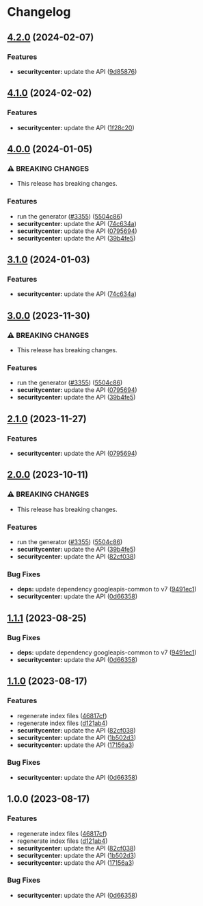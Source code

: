 # Changelog

## [4.2.0](https://github.com/googleapis/google-api-nodejs-client/compare/securitycenter-v4.1.0...securitycenter-v4.2.0) (2024-02-07)


### Features

* **securitycenter:** update the API ([9d85876](https://github.com/googleapis/google-api-nodejs-client/commit/9d85876587045e8997c96b2887494cf11c4c5a06))

## [4.1.0](https://github.com/googleapis/google-api-nodejs-client/compare/securitycenter-v4.0.0...securitycenter-v4.1.0) (2024-02-02)


### Features

* **securitycenter:** update the API ([1f28c20](https://github.com/googleapis/google-api-nodejs-client/commit/1f28c2008eb3bf425d47430fa46b81645f2f8d84))

## [4.0.0](https://github.com/googleapis/google-api-nodejs-client/compare/securitycenter-v3.1.0...securitycenter-v4.0.0) (2024-01-05)


### ⚠ BREAKING CHANGES

* This release has breaking changes.

### Features

* run the generator ([#3355](https://github.com/googleapis/google-api-nodejs-client/issues/3355)) ([5504c86](https://github.com/googleapis/google-api-nodejs-client/commit/5504c86fd61740886047320e2ed70f02a164acd7))
* **securitycenter:** update the API ([74c634a](https://github.com/googleapis/google-api-nodejs-client/commit/74c634a34ab01195b5e86f8034c977af13a9fa69))
* **securitycenter:** update the API ([0795694](https://github.com/googleapis/google-api-nodejs-client/commit/07956947483b90b3d954c4f8309282f8a11c47f0))
* **securitycenter:** update the API ([39b4fe5](https://github.com/googleapis/google-api-nodejs-client/commit/39b4fe528c3aa55d74c498b4bfaf54f6cec40c13))

## [3.1.0](https://github.com/googleapis/google-api-nodejs-client/compare/securitycenter-v3.0.0...securitycenter-v3.1.0) (2024-01-03)


### Features

* **securitycenter:** update the API ([74c634a](https://github.com/googleapis/google-api-nodejs-client/commit/74c634a34ab01195b5e86f8034c977af13a9fa69))

## [3.0.0](https://github.com/googleapis/google-api-nodejs-client/compare/securitycenter-v2.1.0...securitycenter-v3.0.0) (2023-11-30)


### ⚠ BREAKING CHANGES

* This release has breaking changes.

### Features

* run the generator ([#3355](https://github.com/googleapis/google-api-nodejs-client/issues/3355)) ([5504c86](https://github.com/googleapis/google-api-nodejs-client/commit/5504c86fd61740886047320e2ed70f02a164acd7))
* **securitycenter:** update the API ([0795694](https://github.com/googleapis/google-api-nodejs-client/commit/07956947483b90b3d954c4f8309282f8a11c47f0))
* **securitycenter:** update the API ([39b4fe5](https://github.com/googleapis/google-api-nodejs-client/commit/39b4fe528c3aa55d74c498b4bfaf54f6cec40c13))

## [2.1.0](https://github.com/googleapis/google-api-nodejs-client/compare/securitycenter-v2.0.0...securitycenter-v2.1.0) (2023-11-27)


### Features

* **securitycenter:** update the API ([0795694](https://github.com/googleapis/google-api-nodejs-client/commit/07956947483b90b3d954c4f8309282f8a11c47f0))

## [2.0.0](https://github.com/googleapis/google-api-nodejs-client/compare/securitycenter-v1.1.1...securitycenter-v2.0.0) (2023-10-11)


### ⚠ BREAKING CHANGES

* This release has breaking changes.

### Features

* run the generator ([#3355](https://github.com/googleapis/google-api-nodejs-client/issues/3355)) ([5504c86](https://github.com/googleapis/google-api-nodejs-client/commit/5504c86fd61740886047320e2ed70f02a164acd7))
* **securitycenter:** update the API ([39b4fe5](https://github.com/googleapis/google-api-nodejs-client/commit/39b4fe528c3aa55d74c498b4bfaf54f6cec40c13))
* **securitycenter:** update the API ([82cf038](https://github.com/googleapis/google-api-nodejs-client/commit/82cf0380c5816ef9139b50127e55e414948c55c3))


### Bug Fixes

* **deps:** update dependency googleapis-common to v7 ([9491ec1](https://github.com/googleapis/google-api-nodejs-client/commit/9491ec1cdc3c413e7d73edcfcd59cf5c28a7c855))
* **securitycenter:** update the API ([0d66358](https://github.com/googleapis/google-api-nodejs-client/commit/0d66358f766a762a8d0cdc6c5f79bfcd5f332dcc))

## [1.1.1](https://github.com/googleapis/google-api-nodejs-client/compare/securitycenter-v1.1.0...securitycenter-v1.1.1) (2023-08-25)


### Bug Fixes

* **deps:** update dependency googleapis-common to v7 ([9491ec1](https://github.com/googleapis/google-api-nodejs-client/commit/9491ec1cdc3c413e7d73edcfcd59cf5c28a7c855))
* **securitycenter:** update the API ([0d66358](https://github.com/googleapis/google-api-nodejs-client/commit/0d66358f766a762a8d0cdc6c5f79bfcd5f332dcc))

## [1.1.0](https://github.com/googleapis/google-api-nodejs-client/compare/securitycenter-v1.0.0...securitycenter-v1.1.0) (2023-08-17)


### Features

* regenerate index files ([46817cf](https://github.com/googleapis/google-api-nodejs-client/commit/46817cfbbdb7030ef55c89dcd5dd54b85d14da5b))
* regenerate index files ([d121ab4](https://github.com/googleapis/google-api-nodejs-client/commit/d121ab4cb630dd1c77a228166da2788bd2bd1175))
* **securitycenter:** update the API ([82cf038](https://github.com/googleapis/google-api-nodejs-client/commit/82cf0380c5816ef9139b50127e55e414948c55c3))
* **securitycenter:** update the API ([1b502d3](https://github.com/googleapis/google-api-nodejs-client/commit/1b502d3418a5f1c9729de4f679b355e9bff5255f))
* **securitycenter:** update the API ([17156a3](https://github.com/googleapis/google-api-nodejs-client/commit/17156a3c5d73e095e98edee257a59e2d7c736ea9))


### Bug Fixes

* **securitycenter:** update the API ([0d66358](https://github.com/googleapis/google-api-nodejs-client/commit/0d66358f766a762a8d0cdc6c5f79bfcd5f332dcc))

## 1.0.0 (2023-08-17)


### Features

* regenerate index files ([46817cf](https://github.com/googleapis/google-api-nodejs-client/commit/46817cfbbdb7030ef55c89dcd5dd54b85d14da5b))
* regenerate index files ([d121ab4](https://github.com/googleapis/google-api-nodejs-client/commit/d121ab4cb630dd1c77a228166da2788bd2bd1175))
* **securitycenter:** update the API ([82cf038](https://github.com/googleapis/google-api-nodejs-client/commit/82cf0380c5816ef9139b50127e55e414948c55c3))
* **securitycenter:** update the API ([1b502d3](https://github.com/googleapis/google-api-nodejs-client/commit/1b502d3418a5f1c9729de4f679b355e9bff5255f))
* **securitycenter:** update the API ([17156a3](https://github.com/googleapis/google-api-nodejs-client/commit/17156a3c5d73e095e98edee257a59e2d7c736ea9))


### Bug Fixes

* **securitycenter:** update the API ([0d66358](https://github.com/googleapis/google-api-nodejs-client/commit/0d66358f766a762a8d0cdc6c5f79bfcd5f332dcc))
